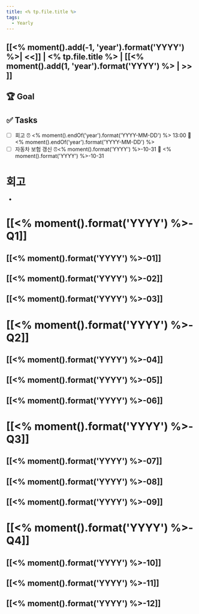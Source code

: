 ```yaml
---
title: <% tp.file.title %>
tags:
  - Yearly
---
```


## [[<% moment().add(-1, 'year').format('YYYY') %>| <<]] | <% tp.file.title %> | [[<% moment().add(1, 'year').format('YYYY') %> | >> ]]

## 🏆 Goal

## ✅ Tasks
- [ ] 회고 ⏰ <% moment().endOf('year').format('YYYY-MM-DD') %> 13:00 📅 <% moment().endOf('year').format('YYYY-MM-DD') %>
- [ ] 자동차 보험 갱신 ⏰<% moment().format('YYYY') %>-10-31 📅 <% moment().format('YYYY') %>-10-31
# 회고
- 
# [[<% moment().format('YYYY') %>-Q1]]
## [[<% moment().format('YYYY') %>-01]]
## [[<% moment().format('YYYY') %>-02]]
## [[<% moment().format('YYYY') %>-03]]
# [[<% moment().format('YYYY') %>-Q2]]
## [[<% moment().format('YYYY') %>-04]]
## [[<% moment().format('YYYY') %>-05]]
## [[<% moment().format('YYYY') %>-06]]
# [[<% moment().format('YYYY') %>-Q3]]
## [[<% moment().format('YYYY') %>-07]]
## [[<% moment().format('YYYY') %>-08]]
## [[<% moment().format('YYYY') %>-09]]
# [[<% moment().format('YYYY') %>-Q4]]

## [[<% moment().format('YYYY') %>-10]]
## [[<% moment().format('YYYY') %>-11]]
## [[<% moment().format('YYYY') %>-12]]
